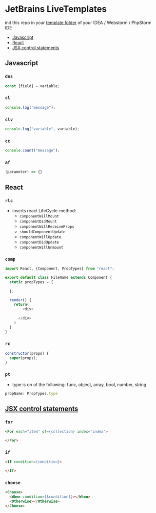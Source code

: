 # JetBrains LiveTemplates

init this repo in your [template folder](https://www.jetbrains.com/help/idea/2016.2/sharing-live-templates.html#config_file_location) of your IDEA / Webstorm / PhpStorm IDE

* [Javascript](#javascript)
* [React](#react)
* [JSX control statements](#jsx-control-statements)

## Javascript

### `des`

```js
const {field} = variable;
```

### `cl`

```js
console.log("message");
```

### `clv`

```js
console.log("variable", variable);
```

### `cc`

```js
console.count("message");
```

### `af`

```js
(parameter) => {}
```

## React

### `rlc`
* inserts react LifeCycle-method:
  * `componentWillMount`
  * `componentDidMount`
  * `componentWillReceiveProps`
  * `shouldComponentUpdate`
  * `componentWillUpdate`
  * `componentDidUpdate`
  * `componentWillUnmount`

### `comp` 

```js
import React, {Component, PropTypes} from "react";

export default class FileName extends Component {
  static propTypes = {
  
  };

  render() {
    return(
    	<div>
    	
      </div>
    )
  }
}
```

### `rc`

```js
constructor(props) {
  super(props);
}
```

### `pt`

* type is on of the following: func, object, array, bool, number, string

```js
propName: PropTypes.type
```

## [JSX control statements](https://github.com/AlexGilleran/jsx-control-statements)

### `for`

```html
<For each="item" of={collection} index="index">

</For>
```

### `if`

```html
<If condition={condition}>

</If>
```

### `choose`

```html
<Choose> 
  <When condition={$condition$}></When>
  <Otherwise></Otherwise>
</Choose>
```
